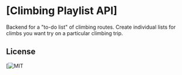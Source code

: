 <!-- Just fill in the brackets -->
# [Climbing Playlist API]

Backend for a "to-do list" of climbing routes. Create individual lists for climbs you want try on a particular climbing trip.

License
-------

[![MIT](https://choosealicense.com/licenses/mit/)